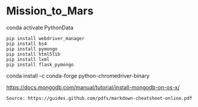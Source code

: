 # Mission_to_Mars

conda activate PythonData

```pip install splinter
pip install webdriver_manager
pip install bs4
pip install pymongo
pip install html5lib
pip install lxml
pip install flask_pymongo
```

conda install -c conda-forge python-chromedriver-binary

https://docs.mongodb.com/manual/tutorial/install-mongodb-on-os-x/

```
Source: https://guides.github.com/pdfs/markdown-cheatsheet-online.pdf

```
